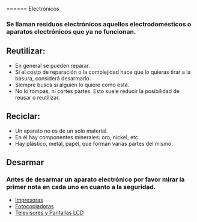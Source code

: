 ====== Electrónicos
### Se llaman residuos electrónicos aquellos electrodomésticos o aparatos electrónicos que ya no funcionan.

## Reutilizar:
 - En general se pueden reparar.
 - Si el costo de reparación o la complejidad hace que lo quieras tirar a la basura, considerá desarmarlo.
 - Siempre busca si alguien lo quiere como está.
 - No lo rompas, ni cortes partes. Esto suele reducir la posibilidad de reusar o reutilizar.

## Reciclar:
 - Un aparato no es de un solo material.
  - En él hay componentes minerales: oro, nickel, etc.  
  - Hay plástico, metal, papel, que forman varias partes del mismo.

## Desarmar
 ### Antes de desarmar un aparato electrónico por favor mirar la primer nota en cada uno en cuanto a la seguridad.
 - [Impresoras](https://luchux.github.io/reciclar/electro/impresoras)
 - [Fotocopiadoras](https://luchux.github.io/reciclar/electro/fotocopiadoras)
 - [Televisores y Pantallas LCD](https://luchux.github.io/reciclar/electro/tele)
